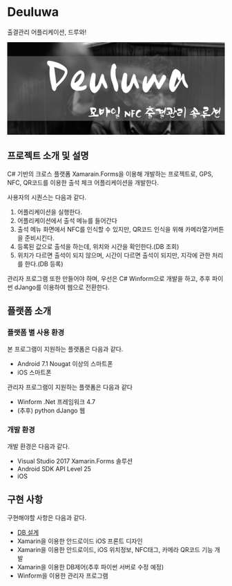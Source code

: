 # Deuluwa
출결관리 어플리케이션, 드루와!

![](https://raw.githubusercontent.com/HEROHJK/Deuluwa/master/DeuluwaMain.png)

## 프로젝트 소개 및 설명
C# 기반의 크로스 플랫폼 Xamarain.Forms을 이용해 개발하는 프로젝트로, GPS, NFC, QR코드를 이용한 출석 체크 어플리케이션을 개발한다.

사용자의 시퀀스는 다음과 같다.

1. 어플리케이션을 실행한다.
2. 어플리케이션에서 출석 메뉴를 들어간다
3. 출석 메뉴 화면에서 NFC를 인식할 수 있지만, QR코드 인식을 위해 카메라열기버튼을 준비시킨다.
4. 등록된 값으로 출석을 하는데, 위치와 시간을 확인한다.(DB 조회)
5. 위치가 다르면 출석이 되지 않으며, 시간이 다르면 출석이 되지만, 지각에 관한 처리를 한다.(DB 등록)

관리자 프로그램 또한 만들어야 하며, 우선은 C# Winform으로 개발을 하고, 추후 파이썬 dJango를 이용하여 웹으로 전환한다.

## 플랫폼 소개
### 플랫폼 별 사용 환경

본 프로그램이 지원하는 플랫폼은 다음과 같다.

* Android 7.1 Nougat 이상의 스마트폰
* iOS 스마트폰

관리자 프로그램이 지원하는 플랫폼은 다음과 같다

* Winform .Net 프레임워크 4.7
* (추후) python dJango 웹
### 개발 환경
개발 환경은 다음과 같다.
* Visual Studio 2017 Xamarin.Forms 솔루션
* Android SDK API Level 25
* iOS

## 구현 사항
구현해야할 사항은 다음과 같다.

* [DB 설계](https://github.com/HEROHJK/Deuluwa/tree/master/SQL)
* Xamarin을 이용한 안드로이드 iOS 프론트 디자인
* Xamarin을 이용한 안드로이드, iOS 위치정보, NFC태그, 카메라 QR코드 기능 개발
* Xamarin을 이용한 DB제어(추후 파이썬 서버로 수정 예정)
* Winform을 이용한 관리자 프로그램
